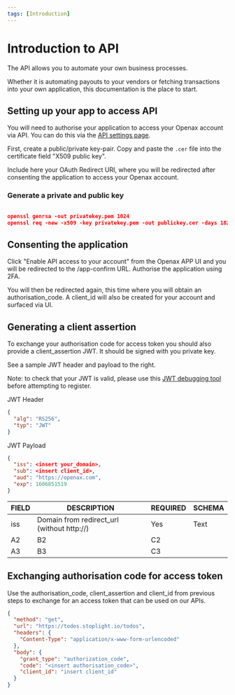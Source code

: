 ```yaml
---
tags: [Introduction]
---
```


# Introduction to API

The API allows you to automate your own business processes.

Whether it is automating payouts to your vendors or fetching transactions into your own application, this documentation is the place to start.

## Setting up your app to access API

You will need to authorise your application to access your Openax account via API. You can do this via the [API settings page](url).

First, create a public/private key-pair. Copy and paste the `.cer` file into the certificate field "X509 public key".

Include here your OAuth Redirect URI, where you will be redirected after consenting the application to access your Openax account.

### Generate a private and public key

```json

openssl genrsa -out privatekey.pem 1024
openssl req -new -x509 -key privatekey.pem -out publickey.cer -days 1825
```

## Consenting the application

Click "Enable API access to your account" from the Openax APP UI and you will be redirected to the /app-confirm URL. Authorise the application using 2FA.

You will then be redirected again, this time where you will obtain an authorisation_code. A client_id will also be created for your account and surfaced via UI.

## Generating a client assertion

To exchange your authorisation code for access token you should also provide a client_assertion JWT. It should be signed with you private key.

See a sample JWT header and payload to the right.

Note: to check that your JWT is valid, please use this [JWT debugging tool](https://jwt.io/#debugger-io) before attempting to register.

JWT Header

```json
{
  "alg": "RS256",
  "typ": "JWT"
}
```

JWT Payload

```json
{
  "iss": <insert your_domain>,
  "sub": <insert client_id>,
  "aud": "https://openax.com",
  "exp": 1606851519
}
```

| FIELD | DESCRIPTION                                     | REQUIRED | SCHEMA |
| ----- | ----------------------------------------------- | -------- | ------ |
| iss   | Domain from redirect_url (without http&#x3A;//) | Yes      | Text   |
| A2    | B2                                              | C2       |        |
| A3    | B3                                              | C3       |        |

## Exchanging authorisation code for access token

Use the authorisation_code, client_assertion and client_id from previous steps to exchange for an access token that can be used on our APIs.

```json http
{
  "method": "get",
  "url": "https://todos.stoplight.io/todos",
  "headers": {
    "Content-Type": "application/x-www-form-urlencoded"
  },
  "body": {
    "grant_type": "authorization_code",
    "code": "<insert authorisation_code>",
    "client_id": "insert client_id"
  }
}
```
